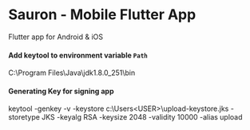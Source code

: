 # Sauron - Mobile Flutter App

Flutter app for Android & iOS

#### Add keytool to environment variable ```Path```

C:\Program Files\Java\jdk1.8.0_251\bin

#### Generating Key for signing app

keytool -genkey -v -keystore c:\Users\<USER>\upload-keystore.jks -storetype JKS -keyalg RSA -keysize 2048 -validity 10000 -alias upload
